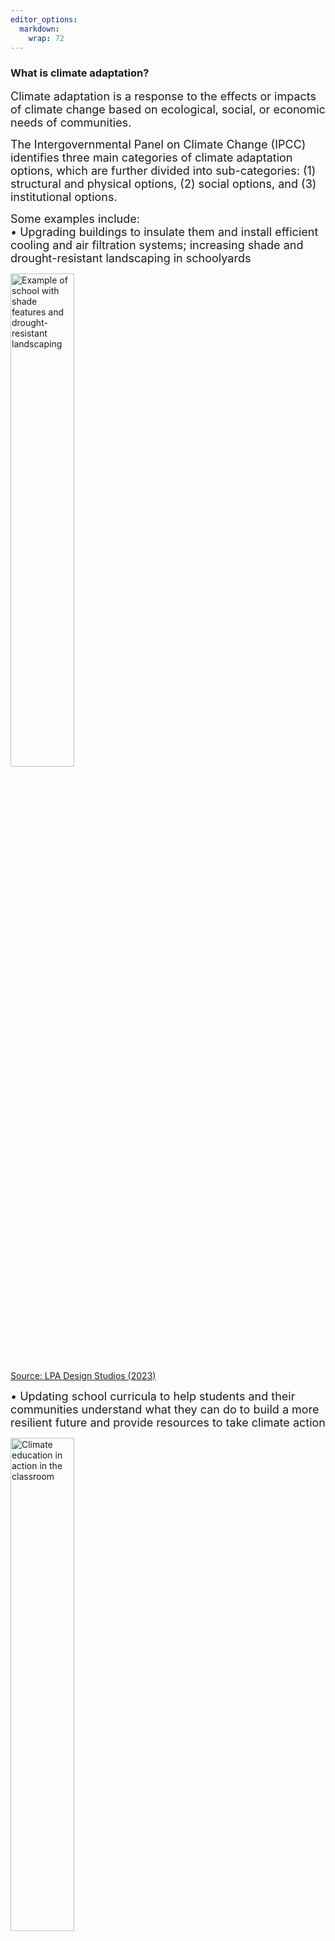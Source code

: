 ```yaml
---
editor_options: 
  markdown: 
    wrap: 72
---
```


### What is climate adaptation?

<span style="font-size:18px;"> Climate adaptation is a response to the effects or impacts of climate change based on ecological, social, or economic needs of communities. 

<span style="font-size:18px;"> The Intergovernmental Panel on Climate
Change (IPCC) identifies three main categories of climate adaptation
options, which are further divided into sub-categories: (1) structural
and physical options, (2) social options, and (3) institutional options.

<span style="font-size:18px;"> Some examples include:\
*•* Upgrading buildings to insulate them and install efficient cooling
and air filtration systems; increasing shade and drought-resistant
landscaping in schoolyards

<img src="Schoolyard.jpg" alt="Example of school with shade features and drought-resistant
landscaping" width="45%">
<br>
</span> 
<a href="https://lpadesignstudios.com/catalyst/designing-the-drought-resistant-schoolyard">Source: LPA Design Studios (2023)</a>
</span>   


<span style="font-size:18px;"> *•* Updating school curricula to help
students and their communities understand what they can do to build a
more resilient future and provide resources to take climate action

<img src="climate_ed.jpeg" alt="Climate education in action in the
classroom" width="45%">
<br>
</span> 
<a href="https://www.npr.org/2023/08/20/1191114786/new-jersey-requires-climate-change-education-a-year-in-heres-how-its-going">Source: Seyma Bayram/NPR (2023) </a>
</span> 


<span style="font-size:18px;"> *•* Working with educational institutions
to commit to sustainable frameworks

<img src="school_change.png" alt="Cycle of educational commitments, climate, and change" width="45%">
<br>
</span> 
<a href="https://mariobarosevcic.medium.com/the-future-unicorns-of-edtech-piece-3-hbs-case-studies-meet-football-manager-72ee5ffc7838">Source: Mario Barosevcic (2022)</a>
</span> 

<br>

### Why schools and climate adaptation?

<span style="font-size:18px;"> Increasing our understanding of climate
hazard risks at a local scale could enhance our abilities to cope with
disasters in our communities. Disasters related to climate change are an
intergenerational issue and can disrupt schools. More frequent extreme
weather events will increase the likelihood that schools will need to
respond to climate-driven emergencies and public health issues. This
also negatively affects student learning, school facilities, access to
much-needed resources, and district budgets.

<span style="font-size:18px;"> Additionally, climate change
disproportionately impacts communities in California. Schools that serve
more historically under resourced populations will likely be more
severely impacted.

<br>

### Where can I find additional resources?

<span style="font-size:18px;"> Here are some kid- and teenager-friendly
resources that have been vetted by climate scientists and science
educators.

<span style="font-size:18px;"> *•*
[CLEAN](https://cleanet.org/index.html) is a database of resources
supported by the National Oceanic and Atmospheric Administration.

<span style="font-size:18px;"> *•* [Subject to
Climate](https://subjecttoclimate.org/news) offers news articles and
lesson plans written for fifth graders and up.

<span style="font-size:18px;"> *•* [The New York Times's Learning
Network](https://www.nytimes.com/2021/11/04/learning/lesson-plans/resources-for-teaching-about-climate-change-with-the-new-york-times.html?action=click&module=RelatedLinks&pgtype=Article)
curates kid-friendly material that's designed for teachers but may also
be helpful for parents. Start with their [Climate Change Guide for
Kids](https://www.nytimes.com/interactive/2021/04/18/climate/climate-change-future-kids.html)

<span style="font-size:18px;"> To see how California is doing overall,
check out this [summary of California
actions](https://www.georgetownclimate.org/adaptation/state-information/california/completed-goals.html).
You can dig further by looking into whether your local jurisidiction is
working on a climate adaptation plan. This information is typically
found on your local jurisdiction's planning department website.

<br> <br>
